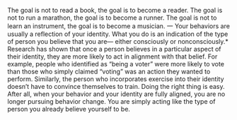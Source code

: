 The goal is not to read a book, the goal is to become a reader.
The goal is not to run a marathon, the goal is to become a runner.
The goal is not to learn an instrument, the goal is to become a
musician.
⼀
Your behaviors are usually a reflection of your identity. What you
do is an indication of the type of person you believe that you are—
either consciously or nonconsciously.* Research has shown that once a
person believes in a particular aspect of their identity, they are more
likely to act in alignment with that belief. For example, people who
identified as “being a voter” were more likely to vote than those who
simply claimed “voting” was an action they wanted to perform.
Similarly, the person who incorporates exercise into their identity
doesn’t have to convince themselves to train. Doing the right thing is
easy. After all, when your behavior and your identity are fully aligned,
you are no longer pursuing behavior change. You are simply acting like
the type of person you already believe yourself to be.